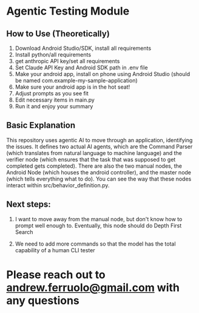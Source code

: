 # Agentic Testing Module

## How to Use (Theoretically)
1. Download Android Studio/SDK, install all requirements
2. Install python/all requirements
3. get anthropic API key/set all requirements
4. Set Claude API Key and Android SDK path in .env file
5. Make your android app, install on phone using Android Studio (should be named com.example-my-sample-application)
6. Make sure your android app is in the hot seat!
7. Adjust prompts as you see fit
8. Edit necessary items in main.py
9. Run it and enjoy your summary



## Basic Explanation
This repository uses agentic AI to move through an 
application, identifying the issues. It defines two 
actual AI agents, which are the Command Parser 
(which translates from natural language to machine language)
and the verifier node (which ensures that the task that was 
supposed to get completed gets completed). There are also the
two manual nodes, the Android Node (which houses the android controller),
and the master node (which tells everything what to do).
You can see the way that these nodes interact within 
src/behavior_definition.py.

## Next steps:
1. I want to move away from the manual node, but don't know how to prompt
well enough to. Eventually, this node should do Depth First Search

2. We need to add more commands so that the model has the total capability of a human CLI tester

# Please reach out to andrew.ferruolo@gmail.com with any questions
